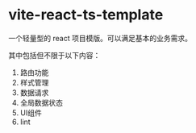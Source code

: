 # vite-react-ts-template

一个轻量型的 react 项目模版。可以满足基本的业务需求。

其中包括但不限于以下内容：

1. 路由功能
2. 样式管理
3. 数据请求
4. 全局数据状态
5. UI组件
6. lint
